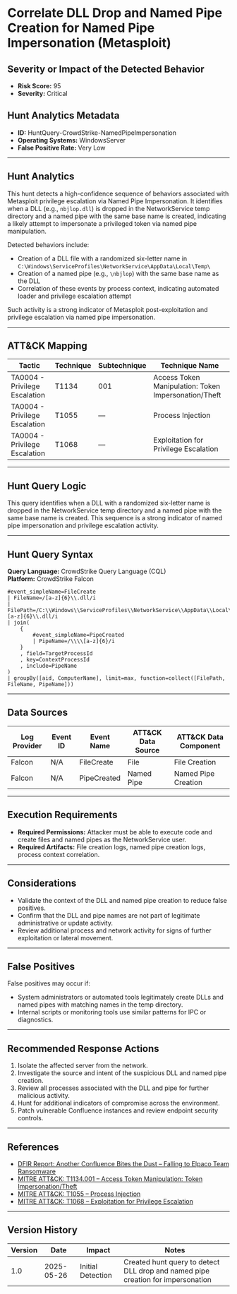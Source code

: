 # Correlate DLL Drop and Named Pipe Creation for Named Pipe Impersonation (Metasploit)

## Severity or Impact of the Detected Behavior
- **Risk Score:** 95
- **Severity:** Critical

## Hunt Analytics Metadata

- **ID:** HuntQuery-CrowdStrike-NamedPipeImpersonation
- **Operating Systems:** WindowsServer
- **False Positive Rate:** Very Low

---

## Hunt Analytics

This hunt detects a high-confidence sequence of behaviors associated with Metasploit privilege escalation via Named Pipe Impersonation. It identifies when a DLL (e.g., `nbjlop.dll`) is dropped in the NetworkService temp directory and a named pipe with the same base name is created, indicating a likely attempt to impersonate a privileged token via named pipe manipulation.

Detected behaviors include:

- Creation of a DLL file with a randomized six-letter name in `C:\Windows\ServiceProfiles\NetworkService\AppData\Local\Temp\`
- Creation of a named pipe (e.g., `\nbjlop`) with the same base name as the DLL
- Correlation of these events by process context, indicating automated loader and privilege escalation attempt

Such activity is a strong indicator of Metasploit post-exploitation and privilege escalation via named pipe impersonation.

---

## ATT&CK Mapping

| Tactic                        | Technique   | Subtechnique | Technique Name                                 |
|------------------------------|-------------|--------------|-----------------------------------------------|
| TA0004 - Privilege Escalation| T1134       | 001          | Access Token Manipulation: Token Impersonation/Theft |
| TA0004 - Privilege Escalation| T1055       | —            | Process Injection                             |
| TA0004 - Privilege Escalation| T1068       | —            | Exploitation for Privilege Escalation         |

---

## Hunt Query Logic

This query identifies when a DLL with a randomized six-letter name is dropped in the NetworkService temp directory and a named pipe with the same base name is created. This sequence is a strong indicator of named pipe impersonation and privilege escalation activity.

---

## Hunt Query Syntax

**Query Language:** CrowdStrike Query Language (CQL)  
**Platform:** CrowdStrike Falcon

```fql
#event_simpleName=FileCreate
| FileName=/[a-z]{6}\\.dll/i
| FilePath=/C:\\Windows\\ServiceProfiles\\NetworkService\\AppData\\Local\\Temp\\[a-z]{6}\\.dll/i
| join(
    {
        #event_simpleName=PipeCreated
        | PipeName=/\\\\[a-z]{6}/i
    }
    , field=TargetProcessId
    , key=ContextProcessId
    , include=PipeName
)
| groupBy([aid, ComputerName], limit=max, function=collect([FilePath, FileName, PipeName])) 
```

---

## Data Sources

| Log Provider | Event ID         | Event Name         | ATT&CK Data Source  | ATT&CK Data Component  |
|--------------|------------------|--------------------|---------------------|------------------------|
| Falcon       | N/A              | FileCreate         | File                | File Creation          |
| Falcon       | N/A              | PipeCreated        | Named Pipe          | Named Pipe Creation    |

---

## Execution Requirements

- **Required Permissions:** Attacker must be able to execute code and create files and named pipes as the NetworkService user.
- **Required Artifacts:** File creation logs, named pipe creation logs, process context correlation.

---

## Considerations

- Validate the context of the DLL and named pipe creation to reduce false positives.
- Confirm that the DLL and pipe names are not part of legitimate administrative or update activity.
- Review additional process and network activity for signs of further exploitation or lateral movement.

---

## False Positives

False positives may occur if:

- System administrators or automated tools legitimately create DLLs and named pipes with matching names in the temp directory.
- Internal scripts or monitoring tools use similar patterns for IPC or diagnostics.

---

## Recommended Response Actions

1. Isolate the affected server from the network.
2. Investigate the source and intent of the suspicious DLL and named pipe creation.
3. Review all processes associated with the DLL and pipe for further malicious activity.
4. Hunt for additional indicators of compromise across the environment.
5. Patch vulnerable Confluence instances and review endpoint security controls.

---

## References

- [DFIR Report: Another Confluence Bites the Dust – Falling to Elpaco Team Ransomware](https://thedfirreport.com/2025/05/19/another-confluence-bites-the-dust-falling-to-elpaco-team-ransomware/#case-summary)
- [MITRE ATT&CK: T1134.001 – Access Token Manipulation: Token Impersonation/Theft](https://attack.mitre.org/techniques/T1134/001/)
- [MITRE ATT&CK: T1055 – Process Injection](https://attack.mitre.org/techniques/T1055/)
- [MITRE ATT&CK: T1068 – Exploitation for Privilege Escalation](https://attack.mitre.org/techniques/T1068/)

---

## Version History

| Version | Date       | Impact            | Notes                                                                                      |
|---------|------------|-------------------|--------------------------------------------------------------------------------------------|
| 1.0     | 2025-05-26 | Initial Detection | Created hunt query to detect DLL drop and named pipe creation for impersonation |
